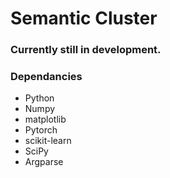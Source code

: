# Semantic Cluster

### Currently still in development.

### Dependancies
* Python
* Numpy
* matplotlib
* Pytorch
* scikit-learn
* SciPy
* Argparse
